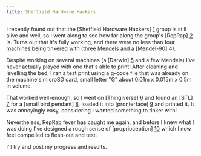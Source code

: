 ```yaml
---
title: Sheffield Hardware Hackers
---
```

I recently found out that the [Sheffield Hardware Hackers] [1] group is still alive and well, so I went along to see how far along the group's [RepRap] [2] is. Turns out that it's fully working, and there were no less than four machines being tinkered with (three [Mendels][3] and a [Mendel-90] [4]).

[1]: https://groups.google.com/d/forum/sheffield-hardware-hackers
[2]: http://reprap.org
[3]: http://reprap.org/wiki/Mendel
[4]: http://reprap.org/wiki/Mendel90

Despite working on several machines (a [Darwin] [5] and a few Mendels) I've never actually played with one that's able to print! After cleaning and levelling the bed, I ran a test print using a g-code file that was already on the machine's microSD card, small letter "G" about 0.01m x 0.015m x 0.5m in volume.

[5]: http://reprap.org/wiki/Darwin

That worked well-enough, so I went on [Thingiverse] [6] and found an [STL] [7] for a [small bird pendant] [8], loaded it into [pronterface] [9] and printed it. It was annoyingly easy, considering I wanted something to tinker with!

[6]: http://www.thingiverse.com
[7]: http://en.wikipedia.org/wiki/STL_(file_format)
[8]: http://www.thingiverse.com/thing:68239
[9]: https://github.com/kliment/Printrun

Nevertheless, RepRap fever has caught me again, and before I knew what I was doing I've designed a rough sense of [proprioception] [10] which I now feel compelled to flesh-out and test.

[10]: http://en.wikipedia.org/wiki/Proprioception

I'll try and post my progress and results.
